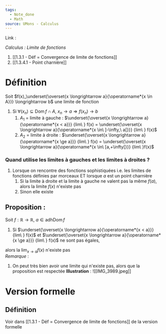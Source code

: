 ```yaml
---
tags:
  - Note_done
  - Math
source: UMons - Calculus
---
```


Link :

_Calculus : Limite de fonctions_
1. [[1.3.1 - Déf = Convergence de limite de fonctions]]
2. [[1.3.4.1 - Point charnière]]

# Définition
Soit $f(x)_\underset{\overset{x \longrightarrow a}{\operatorname*{x \in A}}} \longrightarrow b$ une limite de fonction
1. Si $\forall (x_n) \subseteq \operatorname{Dom}f \cap A,\ x_n \to a \Rightarrow f(x_n) \to b$ 
	1. $A_1$ = limite à gauche : $\underset{\overset{x \longrightarrow a}{\operatorname*{x < a}}} {lim\ }  f(x) = \underset{\overset{x \longrightarrow a}{\operatorname*{x \in\ ]-\infty,\ a[}}} {lim\ } f(x)$ 
	2. $A_2$ = limite à droite : $\underset{\overset{x \longrightarrow a}{\operatorname*{x \ge a}}} {lim\ } f(x) = \underset{\overset{x \longrightarrow a}{\operatorname*{x \in\ [a,+\infty[}}} {lim\ }f(x)$ 

### Quand utilise les limites à gauches et les limites à droites ?
1. Lorsque on rencontre des fonctions sophistiquées i.e. les limites de fonctions définies par morceaux ET lorsque $a$ est un point charnière
	1. Si la limite à droite et la limite à gauche ne valent pas la même $f(a)$, alors la limite $f(x)$ n'existe pas
	2. Sinon elle existe

## Proposition :
Soit $f : \mathbb{R} \to \mathbb{R},\ a \in \operatorname{adh Dom}f$
1. Si $\underset{\overset{x \longrightarrow a}{\operatorname*{x < a}}} {lim\ }  f(x)$ et $\underset{\overset{x \longrightarrow a}{\operatorname*{x \ge a}}} {lim\ } f(x)$ ne sont pas égales,

alors la $\operatorname*{lim}_{x\rightarrow a} f(x)$ n'existe pas
\
_Remarque_ :
1. On peut très bien avoir une limite qui n'existe pas, alors que la proposition est respectée
**Illustration** : 
![[IMG_3989.jpeg]]

# Version formelle
## Définition
Voir dans [[1.3.1 - Déf = Convergence de limite de fonctions]] de la version formelle

